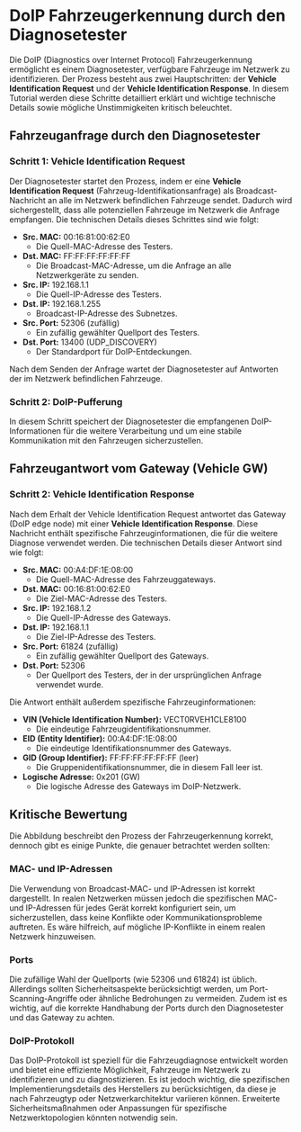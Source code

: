 # DoIP Fahrzeugerkennung durch den Diagnosetester

Die DoIP (Diagnostics over Internet Protocol) Fahrzeugerkennung ermöglicht es einem Diagnosetester, verfügbare Fahrzeuge im Netzwerk zu identifizieren. Der Prozess besteht aus zwei Hauptschritten: der **Vehicle Identification Request** und der **Vehicle Identification Response**. In diesem Tutorial werden diese Schritte detailliert erklärt und wichtige technische Details sowie mögliche Unstimmigkeiten kritisch beleuchtet.

## Fahrzeuganfrage durch den Diagnosetester

### Schritt 1: Vehicle Identification Request

Der Diagnosetester startet den Prozess, indem er eine **Vehicle Identification Request** (Fahrzeug-Identifikationsanfrage) als Broadcast-Nachricht an alle im Netzwerk befindlichen Fahrzeuge sendet. Dadurch wird sichergestellt, dass alle potenziellen Fahrzeuge im Netzwerk die Anfrage empfangen. Die technischen Details dieses Schrittes sind wie folgt:

- **Src. MAC:** 00:16:81:00:62:E0
  - Die Quell-MAC-Adresse des Testers.
- **Dst. MAC:** FF:FF:FF:FF:FF:FF
  - Die Broadcast-MAC-Adresse, um die Anfrage an alle Netzwerkgeräte zu senden.
- **Src. IP:** 192.168.1.1
  - Die Quell-IP-Adresse des Testers.
- **Dst. IP:** 192.168.1.255
  - Broadcast-IP-Adresse des Subnetzes.
- **Src. Port:** 52306 (zufällig)
  - Ein zufällig gewählter Quellport des Testers.
- **Dst. Port:** 13400 (UDP_DISCOVERY)
  - Der Standardport für DoIP-Entdeckungen.

Nach dem Senden der Anfrage wartet der Diagnosetester auf Antworten der im Netzwerk befindlichen Fahrzeuge.

### Schritt 2: DoIP-Pufferung

In diesem Schritt speichert der Diagnosetester die empfangenen DoIP-Informationen für die weitere Verarbeitung und um eine stabile Kommunikation mit den Fahrzeugen sicherzustellen.

## Fahrzeugantwort vom Gateway (Vehicle GW)

### Schritt 2: Vehicle Identification Response

Nach dem Erhalt der Vehicle Identification Request antwortet das Gateway (DoIP edge node) mit einer **Vehicle Identification Response**. Diese Nachricht enthält spezifische Fahrzeuginformationen, die für die weitere Diagnose verwendet werden. Die technischen Details dieser Antwort sind wie folgt:

- **Src. MAC:** 00:A4:DF:1E:08:00
  - Die Quell-MAC-Adresse des Fahrzeuggateways.
- **Dst. MAC:** 00:16:81:00:62:E0
  - Die Ziel-MAC-Adresse des Testers.
- **Src. IP:** 192.168.1.2
  - Die Quell-IP-Adresse des Gateways.
- **Dst. IP:** 192.168.1.1
  - Die Ziel-IP-Adresse des Testers.
- **Src. Port:** 61824 (zufällig)
  - Ein zufällig gewählter Quellport des Gateways.
- **Dst. Port:** 52306
  - Der Quellport des Testers, der in der ursprünglichen Anfrage verwendet wurde.

Die Antwort enthält außerdem spezifische Fahrzeuginformationen:

- **VIN (Vehicle Identification Number):** VECT0RVEH1CLE8100
  - Die eindeutige Fahrzeugidentifikationsnummer.
- **EID (Entity Identifier):** 00:A4:DF:1E:08:00
  - Die eindeutige Identifikationsnummer des Gateways.
- **GID (Group Identifier):** FF:FF:FF:FF:FF:FF (leer)
  - Die Gruppenidentifikationsnummer, die in diesem Fall leer ist.
- **Logische Adresse:** 0x201 (GW)
  - Die logische Adresse des Gateways im DoIP-Netzwerk.

## Kritische Bewertung

Die Abbildung beschreibt den Prozess der Fahrzeugerkennung korrekt, dennoch gibt es einige Punkte, die genauer betrachtet werden sollten:

### MAC- und IP-Adressen

Die Verwendung von Broadcast-MAC- und IP-Adressen ist korrekt dargestellt. In realen Netzwerken müssen jedoch die spezifischen MAC- und IP-Adressen für jedes Gerät korrekt konfiguriert sein, um sicherzustellen, dass keine Konflikte oder Kommunikationsprobleme auftreten. Es wäre hilfreich, auf mögliche IP-Konflikte in einem realen Netzwerk hinzuweisen.

### Ports

Die zufällige Wahl der Quellports (wie 52306 und 61824) ist üblich. Allerdings sollten Sicherheitsaspekte berücksichtigt werden, um Port-Scanning-Angriffe oder ähnliche Bedrohungen zu vermeiden. Zudem ist es wichtig, auf die korrekte Handhabung der Ports durch den Diagnosetester und das Gateway zu achten.

### DoIP-Protokoll

Das DoIP-Protokoll ist speziell für die Fahrzeugdiagnose entwickelt worden und bietet eine effiziente Möglichkeit, Fahrzeuge im Netzwerk zu identifizieren und zu diagnostizieren. Es ist jedoch wichtig, die spezifischen Implementierungsdetails des Herstellers zu berücksichtigen, da diese je nach Fahrzeugtyp oder Netzwerkarchitektur variieren können. Erweiterte Sicherheitsmaßnahmen oder Anpassungen für spezifische Netzwerktopologien könnten notwendig sein.
